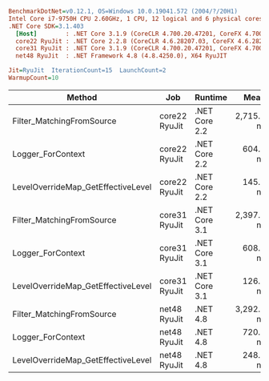 ``` ini

BenchmarkDotNet=v0.12.1, OS=Windows 10.0.19041.572 (2004/?/20H1)
Intel Core i7-9750H CPU 2.60GHz, 1 CPU, 12 logical and 6 physical cores
.NET Core SDK=3.1.403
  [Host]        : .NET Core 3.1.9 (CoreCLR 4.700.20.47201, CoreFX 4.700.20.47203), X64 RyuJIT
  core22 RyuJit : .NET Core 2.2.8 (CoreCLR 4.6.28207.03, CoreFX 4.6.28208.02), X64 RyuJIT
  core31 RyuJit : .NET Core 3.1.9 (CoreCLR 4.700.20.47201, CoreFX 4.700.20.47203), X64 RyuJIT
  net48 RyuJit  : .NET Framework 4.8 (4.8.4250.0), X64 RyuJIT

Jit=RyuJit  IterationCount=15  LaunchCount=2  
WarmupCount=10  

```
|                             Method |           Job |       Runtime |       Mean |    Error |   StdDev |
|----------------------------------- |-------------- |-------------- |-----------:|---------:|---------:|
|          Filter_MatchingFromSource | core22 RyuJit | .NET Core 2.2 | 2,715.3 ns | 32.58 ns | 48.76 ns |
|                  Logger_ForContext | core22 RyuJit | .NET Core 2.2 |   604.8 ns |  9.20 ns | 13.19 ns |
| LevelOverrideMap_GetEffectiveLevel | core22 RyuJit | .NET Core 2.2 |   145.1 ns |  0.58 ns |  0.85 ns |
|          Filter_MatchingFromSource | core31 RyuJit | .NET Core 3.1 | 2,397.0 ns | 27.84 ns | 41.67 ns |
|                  Logger_ForContext | core31 RyuJit | .NET Core 3.1 |   608.6 ns |  4.12 ns |  6.17 ns |
| LevelOverrideMap_GetEffectiveLevel | core31 RyuJit | .NET Core 3.1 |   126.2 ns |  0.74 ns |  1.07 ns |
|          Filter_MatchingFromSource |  net48 RyuJit |      .NET 4.8 | 3,292.4 ns | 27.79 ns | 41.59 ns |
|                  Logger_ForContext |  net48 RyuJit |      .NET 4.8 |   720.9 ns |  2.71 ns |  3.97 ns |
| LevelOverrideMap_GetEffectiveLevel |  net48 RyuJit |      .NET 4.8 |   248.6 ns |  0.99 ns |  1.45 ns |
